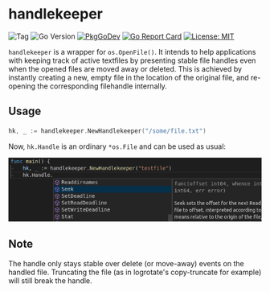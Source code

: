 # handlekeeper

![Tag](https://img.shields.io/github/v/tag/danielb42/handlekeeper)
![Go Version](https://img.shields.io/github/go-mod/go-version/danielb42/handlekeeper)
[![PkgGoDev](https://pkg.go.dev/badge/github.com/danielb42/handlekeeper)](https://pkg.go.dev/github.com/danielb42/handlekeeper)
[![Go Report Card](https://goreportcard.com/badge/github.com/danielb42/handlekeeper)](https://goreportcard.com/report/github.com/danielb42/handlekeeper)
[![License: MIT](https://img.shields.io/badge/License-MIT-green.svg)](https://opensource.org/licenses/MIT)

`handlekeeper` is a wrapper for `os.OpenFile()`. It intends to help applications with keeping track of active textfiles by presenting stable file handles even when the opened files are moved away or deleted. This is achieved by instantly creating a new, empty file in the location of the original file, and re-opening the corresponding filehandle internally.

## Usage

```go
hk, _ := handlekeeper.NewHandlekeeper("/some/file.txt")
```

Now, `hk.Handle` is an ordinary `*os.File` and can be used as usual:

![Screenshot](screenshot.png)

## Note

The handle only stays stable over delete (or move-away) events on the handled file. Truncating the file (as in logrotate's copy-truncate for example) will still break the handle.
